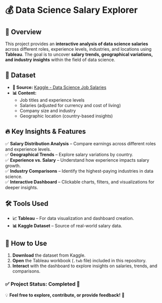 # 💰 Data Science Salary Explorer  

## 🚀 Overview  
This project provides an **interactive analysis of data science salaries** across different roles, experience levels, industries, and locations using **Tableau**. The goal is to uncover **salary trends, geographical variations, and industry insights** within the field of data science.  

## 📂 Dataset  
- **📌 Source:** [Kaggle - Data Science Job Salaries](https://www.kaggle.com/datasets/ruchi798/data-science-job-salaries)  
- **📊 Content:**  
  - Job titles and experience levels  
  - Salaries (adjusted for currency and cost of living)  
  - Company size and industry  
  - Geographic location (country-based insights)  

## 🔥 Key Insights & Features  
✅ **Salary Distribution Analysis** – Compare earnings across different roles and experience levels.  
✅ **Geographical Trends** – Explore salary variations by country.  
✅ **Experience vs. Salary** – Understand how experience impacts salary growth.  
✅ **Industry Comparisons** – Identify the highest-paying industries in data science.  
✅ **Interactive Dashboard** – Clickable charts, filters, and visualizations for deeper insights.  

## 🛠️ Tools Used  
- **📈 Tableau** – For data visualization and dashboard creation.  
- **📊 Kaggle Dataset** – Source of real-world salary data.  

## 📌 How to Use  
1. **Download** the dataset from Kaggle.  
2. **Open** the Tableau workbook (`.twb` file) included in this repository.  
3. **Interact** with the dashboard to explore insights on salaries, trends, and comparisons.  

### ✅ Project Status: **Completed** 🎉  

💡 **Feel free to explore, contribute, or provide feedback!** 🚀  
